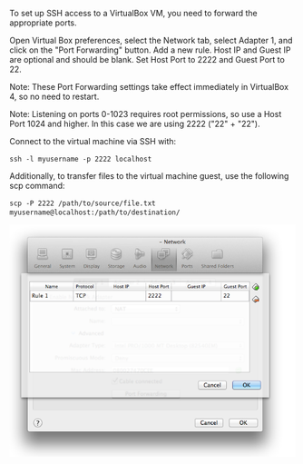 To set up SSH access to a VirtualBox VM, you need to forward the appropriate ports.

Open Virtual Box preferences, select the Network tab, select Adapter 1, and click on the "Port Forwarding" button. Add a new rule. Host IP and Guest IP are optional and should be blank. Set Host Port to 2222 and Guest Port to 22.

Note: These Port Forwarding settings take effect immediately in VirtualBox 4, so no need to restart.

Note: Listening on ports 0-1023 requires root permissions, so use a Host Port 1024 and higher. In this case we are using 2222 ("22" + "22").

Connect to the virtual machine via SSH with:
```
ssh -l myusername -p 2222 localhost
```
Additionally, to transfer files to the virtual machine guest, use the following scp command:
```
scp -P 2222 /path/to/source/file.txt myusername@localhost:/path/to/destination/
```
<img alt="" src="/img/uploads/2012-02/virtual-box-ssh-port-forwarding.png" />